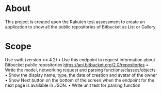 # About
This project is created upon the Rakuten test assessment to create an application to show all the public repositories of Bitbucket as List or Gallery.

# Scope
Use swift (version >= 4.2)
• Use this endpoint to request information about Bitbucket public repositories
https://api.bitbucket.org/2.0/repositories
• Write the model, networking request and parsing functions/classes/objects
• Show the display name, type, the date of creation and avatar of the owner
• Show Next button on the bottom of the screen when the endpoint for the next page is
available in JSON.
• Write unit test for parsing function
